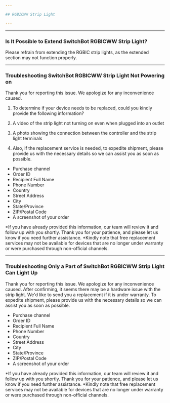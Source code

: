 ```yaml
---

## RGBICWW Strip Light

---
```


---
### Is It Possible to Extend SwitchBot RGBICWW Strip Light?

Please refrain from extending the RGBIC strip lights, as the extended section may not function properly.


---
### Troubleshooting SwitchBot RGBICWW Strip Light Not Powering on

Thank you for reporting this issue. 
We apologize for any inconvenience caused.
1. To determine if your device needs to be replaced, could you kindly provide the following information?
  1. A video of the strip light not turning on even when plugged into an outlet
  2. A photo showing the connection between the controller and the strip light terminals

2. Also, if the replacement service is needed, to expedite shipment, please provide us with the necessary details so we can assist you as soon as possible.
- Purchase channel
- Order ID
- Recipient Full Name
- Phone Number
- Country
- Street Address
- City
- State/Province
- ZIP/Postal Code
- A screenshot of your order

*If you have already provided this information, our team will review it and follow up with you shortly. Thank you for your patience, and please let us know if you need further assistance.
*Kindly note that free replacement services may not be available for devices that are no longer under warranty or were purchased through non-official channels.


---
### Troubleshooting Only a Part of SwitchBot RGBICWW Strip Light Can Light Up

Thank you for reporting this issue. 
We apologize for any inconvenience caused.
After confirming, it seems there may be a hardware issue with the strip light. We'd like to send you a replacement if it is under warranty. To expedite shipment, please provide us with the necessary details so we can assist you as soon as possible.
- Purchase channel
- Order ID
- Recipient Full Name
- Phone Number
- Country
- Street Address
- City
- State/Province
- ZIP/Postal Code
- A screenshot of your order

*If you have already provided this information, our team will review it and follow up with you shortly. Thank you for your patience, and please let us know if you need further assistance.
*Kindly note that free replacement services may not be available for devices that are no longer under warranty or were purchased through non-official channels.














